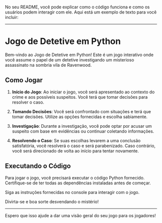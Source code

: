 No seu README, você pode explicar como o código funciona e como os usuários podem interagir com ele. Aqui está um exemplo de texto para você incluir:

---

# Jogo de Detetive em Python

Bem-vindo ao Jogo de Detetive em Python! Este é um jogo interativo onde você assume o papel de um detetive investigando um misterioso assassinato na sombria vila de Ravenwood.

## Como Jogar

1. **Início do Jogo**: Ao iniciar o jogo, você será apresentado ao contexto do crime e aos possíveis suspeitos. Você terá que tomar decisões para resolver o caso.

2. **Tomando Decisões**: Você será confrontado com situações e terá que tomar decisões. Utilize as opções fornecidas e escolha sabiamente.

3. **Investigação**: Durante a investigação, você pode optar por acusar um suspeito com base em evidências ou continuar coletando informações.

4. **Resolvendo o Caso**: Se suas escolhas levarem a uma conclusão satisfatória, você resolverá o caso e será parabenizado. Caso contrário, você será direcionado de volta ao início para tentar novamente.

## Executando o Código

Para jogar o jogo, você precisará executar o código Python fornecido. Certifique-se de ter todas as dependências instaladas antes de começar.

<!-- "bash
python jogo_de_detetive.py
``` -->

Siga as instruções fornecidas no console para interagir com o jogo.

Divirta-se e boa sorte desvendando o mistério!

---

Espero que isso ajude a dar uma visão geral do seu jogo para os jogadores!